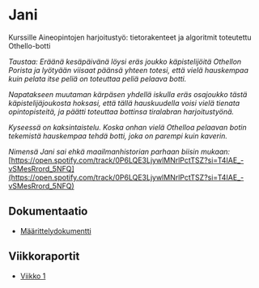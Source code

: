 # Jani

Kurssille Aineopintojen harjoitustyö: tietorakenteet ja algoritmit toteutettu Othello-botti

*Taustaa:
Eräänä kesäpäivänä löysi eräs joukko käpistelijöitä Othellon Porista ja lyötyään viisaat päänsä yhteen totesi, että vielä hauskempaa kuin pelata itse peliä on toteuttaa peliä pelaava botti.*

*Napatakseen muutaman kärpäsen yhdellä iskulla eräs osajoukko tästä käpistelijäjoukosta hoksasi, että tällä hauskuudella voisi vielä tienata opintopisteitä, ja päätti toteuttaa bottinsa tiralabran harjoitustyönä.*

*Kyseessä on kaksintaistelu. Koska onhan vielä Othelloa pelaavan botin tekemistä hauskempaa tehdä botti, joka on parempi kuin kaverin.*

*Nimensä Jani sai ehkä maailmanhistorian parhaan biisin mukaan:* [https://open.spotify.com/track/0P6LQE3LjywlMNrlPctTSZ?si=T4IAE_-vSMesRrord_5NFQ](https://open.spotify.com/track/0P6LQE3LjywlMNrlPctTSZ?si=T4IAE_-vSMesRrord_5NFQ)

## Dokumentaatio
* [Määrittelydokumentti](https://github.com/korolainenriikka/Jani/blob/master/maarittelydokumentti.md)

## Viikkoraportit
* [Viikko 1](https://github.com/korolainenriikka/Jani/blob/master/viikkoraportit/viikko1.md)

